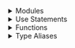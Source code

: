 <details>
    <summary>Modules</summary>

# What is module in Rust and how do you define one?

* **Organizational Units:** Modules logically group related code (functions, structs, enums, traits, constants, and even other modules) enhancing readability, maintainability, and reusability.
* **Namespaces:** Modules prevent naming conflicts, allowing the use of identical identifiers in different parts of your project.
* **Privacy Control:** Items within a module are private by default. The `pub` keyword designates items (or parts of items) as publicly accessible.
* **Hierarchical Structures:** Modules can nest arbitrarily, enabling the creation of complex project structures.

**Defining Modules: Syntax**

```rust
mod module_name {
    // Optional inner attributes (e.g., #[cfg(test)], #[doc = "Description"])
    // Module items:
    pub fn my_function() { ... } 
    pub struct MyStruct { ... } 
    mod nested_module { ... } 
    // ... other items
}
```

**Key Points:**

* **`mod` keyword:** Declares a module.
* **Visibility:** Items are private unless marked with `pub`.
* **File/Directory Mapping:**  Module content resides in `module_name.rs` or a directory named `module_name/` with a `mod.rs` file.
* **`unsafe` (optional):**  Use before `mod` for modules containing `unsafe` blocks. 

**Example:**

```rust
mod restaurant { 
    pub struct Order { ... }
    fn take_order() { ... }

    mod kitchen { 
        fn prepare_food() { ... } 
    }
}
```

# How do modules interact with types in Rust?

* **Shared Namespace:** Modules and types reside in the same namespace. This means:
    * **Uniqueness:** You cannot define a type (struct, enum, trait)  and a module with the same name within the same scope.
    * **Organization:** Modules can contain type definitions, organizing related types together and providing a namespace.
* **Visibility Control:** The `pub` keyword controls whether types defined within a module are accessible from outside:
    * **Private by default:**  Types within a module are private unless explicitly marked with `pub`.
    * **Public types:** Types marked with `pub` can be used elsewhere in your crate or by external crates if your module is also `pub`.
* **Type Paths:**  To reference types across modules, use a path-like syntax:
    ```rust
    use my_module::my_struct::MyType; 
    ```

**Example:**

```rust
mod inventory {
    pub struct Item {
        name: String,
        quantity: u32,
    }
}

fn main() {
    let item = inventory::Item {
        name: "Widget".to_string(),
        quantity: 5,
    };
}
```


# Can you use the `unsafe` keyword before the `mod` keyword in Rust?

* **Technically yes, but practically no:** While the syntax `unsafe mod ...` is allowed, Rust's compiler will reject it as semantically invalid.
* **Purpose:** This unusual allowance exists mainly for macros. Macros can process code before the compiler's usual checks, potentially using the `unsafe mod` syntax for transformations.
* **Normal usage:** In regular Rust code, you would never directly write `unsafe mod`. Instead, you use `unsafe` blocks **within** modules or `unsafe` implementations of traits (`unsafe impl`).

Absolutely! Here's the revised version incorporating your notes:

# How does Rust locate module files?

Rust uses a predictable convention to map module structure to the file system:

* **File-based modules:**
    * The module name directly corresponds to the filename (minus the `.rs`extension).
    * **Example:** the module `crate::util::config` would reside in the file `util/config.rs`.

* **Directory-based modules:**
    * A directory named after the module contains a file named `mod.rs`.
    * **Example:** the module `crate::util` could have its contents in `util/mod.rs`.

* **Key points:**
    * You cannot mix file-based and directory-based modules for the same module name.
    * Rust favors file-based modules for a cleaner structure, especially since Rust 2018 edition.

**Additional Notes:**

* The `crate::` portion indicates the module starts at your project's root. 
* Nested modules reflect their hierarchy in the directory structure. For example, `crate::util::config` would be within the `util` directory. 


Here's a more comprehensive version of the flashcard, explaining the `path` attribute's purpose and adding helpful context:

# Why use the `path` attribute on Rust modules?

* **Overriding default loading:**  The `path` attribute lets you specify an alternative file path for a module's content, deviating from Rust's standard file/directory mapping.
* **Common use cases:**
    * **Legacy code:** Integrating code with structures not matching Rust's conventions.
    * **Generated code:**  Accommodating files produced by build tools or code generators.
    * **Refactoring:**  Temporarily handling module location changes during code reorganization. 
* **Example:**
   ```rust
   #[path = "../other_location/my_module.rs"]
   mod my_module;
   ```

**Important Notes:**

* **Generally discouraged:**  Prefer adhering to Rust's module file conventions for maintainability and to avoid surprises.
* **Potential for breakages:**  Changes to file locations can make code using the `path` attribute brittle.

# How does the `path` attribute behave within inline modules in Rust?

The `path` attribute's behavior for inline modules depends on the type of the file where it's used:

* **Within `mod.rs` files:**
    * Paths are interpreted relative to the directory containing the `mod.rs` file.

* **Within non-`mod.rs` files (regular Rust files):**
   * Paths are interpreted relative to a directory named after the containing file. This means that if you use `path` in `my_module.rs`, Rust would look for the file within a `my_module` directory next to `my_module.rs`.

**Example:**

```rust
// Inside src/data.rs
#[path = "item.rs"] // Look for 'item.rs' next to 'data.rs'
mod item;       

// Inside src/data/mod.rs
#[path = "../models/order.rs"] // Look for 'order.rs' one directory above 
mod models;  
```

**Note:** Inline modules are generally discouraged in modern Rust due to potential ambiguity, as module boundaries become less clear. 


Absolutely! Here's a refined version of your flashcard, incorporating additional clarity and key points:

# How do Rust modules control code organization and visibility?

* **Organization:**
    * Modules group related code (functions, structs, enums, etc.) into logical, reusable units.
    * Modules create namespaces, preventing naming conflicts between different code sections.

* **Visibility (Encapsulation):**
    * Items within a module are private by default, promoting encapsulation.
    * Use the `pub` keyword to control which items are accessible outside the module:
        * `pub fn ...` - Public function
        * `pub struct ...` - Public struct (its fields remain private unless also marked `pub`)
        * `pub mod ...` - Public module (its contents follow the same visibility rules)

**Example:**

```rust
mod authentication { 
    pub fn login(username: &str, password: &str) -> bool { 
        // ...
    }

    // Private helper function 
    fn hash_password(password: &str) -> String { 
        // ...
    }
}

// In another file:
use authentication::login; 

fn main() {
    login("my_username", "my_password"); 
    // authentication::hash_password(); // Error: Not accessible
} 
```

</details>

<details>
    <summary>Use Statements</summary>

# What is the primary role of the `use` keyword in Rust?

* **Simplifying References:** The `use` keyword streamlines how you refer to items (structs, enums, functions, etc.) from external modules, reducing the need for lengthy paths. 
* **Managing Namespaces:** `use` helps organize your code and prevent naming collisions when working with multiple modules. 

# Explain the basic syntax variations for `use` declarations.

* **Aliasing:**
  ```rust
  use std::io::Read as FileRead;
  ```
* **Importing into Scope:**
  ```rust
  use std::collections::HashMap; // Now use HashMap directly 
  ```
* **Nested Imports:**
  ```rust
  use std::collections::{HashMap, BTreeSet};
  ```
* **Glob imports (Use cautiously):**
  ```rust
  use std::io::*; // Imports all public items from std::io
  ```

# How does the `pub` keyword interact with `use` declarations?

* **Private by Default:** Similar to items, `use` declarations are private to their enclosing module unless marked with `pub`.
* **Re-exporting:** A `pub use` declaration makes an item publicly accessible through the current module, enabling the redirection of names. This can be useful for module organization and creating clear APIs. 

# Provide some illustrative examples of more complex `use` declaration patterns. 

```rust
use std::path::{self, Path, PathBuf}; 

mod foo {
    pub use self::example::iter; // Re-export from nested module
    pub use super::bar::foobar;  // Access item from parent module
}
```

# What's the purpose of underscore imports in Rust ( `use path as _;` )?

* **Trait Imports without Name Binding:**  Import a trait to use its methods without bringing the trait name itself into scope. This avoids potential naming conflicts.
* **Linking External Crates:** Link a crate without introducing its name into the current namespace (e.g., for macro usage).

**Additional Notes**

* Remember that glob imports (`use std::io::*`) can sometimes hinder code readability.  Be mindful of their usage in larger projects.

</details>

<details>
    <summary>Functions</summary>

# Describe the fundamental structure of a Rust function.

* **Keyword:** Functions are defined using the `fn` keyword.
* **Name:** Choose a descriptive name using snake_case (e.g., `calculate_area`).
* **Parameters (Optional):** Enclosed in `()`, define data the function accepts. Separate parameters with commas.
* **Return Type (Optional):** Indicated with `-> Type`. If omitted, the function returns the unit type `()`.
* **Body:** Enclosed in  `{}`, contains the code the function executes.

**Example:**
```rust
fn calculate_area(width: u32, height: u32) -> u32 { 
    width * height 
}
```

# Elaborate on how to define parameters in Rust functions.

* **Within parentheses:** Parameters are listed within `()` after the function name.
* **Patterns:** Function parameters act as irrefutable patterns, allowing destructuring.
* **Types:** Each parameter must have a type annotation (e.g., `x: i32`).
* **`self` Parameter:**  Defines the function as a method: 
    * `&self` (immutable borrow), `&mut self` (mutable borrow), or `self` (takes ownership).
* **Variadic Parameters:**  `...` denotes a variadic function for multiple arguments of the same type (must be the last parameter).

**Example:**
```rust
fn process_data(data: (i32, f32), config: &Config) { ... } 
fn is_active(&self) -> bool { ... }         
fn log(level: LogLevel, args: ...) { ... } 
```

# Explain generic functions in Rust.

* **Type Flexibility:** Generic functions use type parameters (`<T>`) to work with different data types without rewriting code.
* **Trait Bounds:** Use `where` to restrict type parameters (e.g., `T: Display + Debug`).
* **Type Inference:**  Rust often infers the concrete types when you call generic functions.
* **Performance:** Generic functions have no runtime overhead thanks to monomorphization.

**Example:**
```rust
fn find_largest<T: PartialOrd>(list: &[T]) -> &T { ... } 
```

# What are the purposes of 'extern' and 'const' functions in Rust?

* **`extern` Functions:**
    * Define interfaces for calling code written in other languages (e.g., C). 
    * Specify the ABI to use (e.g., "C", "stdcall" ).

* **`const` Functions:**
    * Callable in constant contexts (e.g., defining array sizes).
    * Usable at compile-time for certain evaluations.
    * Have restrictions (e.g., can't use most of the standard library).

# Describe 'async' functions in Rust.

* **Asynchronous Programming:** `async` lets you write asynchronous code in a more synchronous style.
* **Futures:** An `async` function returns a `Future` representing the eventual result.
* **Non-blocking:** Calling an `async` function starts the task but doesn't block the current thread.
* **`.await`:** Use the `.await` keyword to pause execution until the `Future` resolves.

**Note:** Combining `async` and `unsafe` requires careful attention to ensure soundness. 

</details>

<details>
    <summary>Type Aliases</summary>

# What are type aliases in Rust, and why are they useful?

* **Naming Shortcuts:** Type aliases provide alternative names for existing types. This can significantly enhance code readability and maintainability.

**Key Uses:**

* **Readability:** Replace long, complex type descriptions with meaningful identifiers.
    *  Example: `type AccountNumber = u64;`
* **Abstraction:**  Decouple code from specific type implementations, allowing for future changes without widespread refactoring.
    * Example: `type DatabaseResult = Result<Data, Error>;`   
* **Conciseness:** Make type signatures in function definitions and variable declarations cleaner.

# Describe the syntax for creating a type alias in Rust.

```rust
type AliasName<GenericParams?> = ExistingType;
```

**Explanation:**

* **`type`:**  The keyword that signals a type alias declaration.
* **`AliasName`:**  Provide a descriptive name for the type alias.
* **`<GenericParams?>`:**  Optional for generic type aliases that work with various concrete types.
* **`ExistingType`:** The type you want to assign an alternative name to.

**Examples:**

```rust
type Millimeters = u32;        // Simple alias
type ResultVec<T> = Vec<Result<T, Error>>; // Generic alias
```

# What are the important things to remember when using type aliases?

* **Semantic Equivalence:** A type alias is just a different name for the same underlying type; it does not create a new, distinct type.
* **Constructor Restrictions:** You cannot directly use a type alias to call the constructor of its underlying type.

    * Example:  
       ```rust
       struct Point(i32, i32); 
       type Coordinate = Point; 

       // Valid:
       let point = Point(5, 10);   

       // Invalid: 
       let coordinate = Coordinate(5, 10); 
       ```

* **`where` Clauses:** For clarity and consistency, prefer placing `where` clauses _after_ the equals sign in type alias declarations.

</details>
